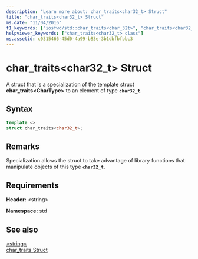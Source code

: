 ```yaml
---
description: "Learn more about: char_traits<char32_t> Struct"
title: "char_traits<char32_t> Struct"
ms.date: "11/04/2016"
f1_keywords: ["iosfwd/std::char_traits<char_32t>", "char_traits<char32_t>"]
helpviewer_keywords: ["char_traits<char32_t> class"]
ms.assetid: c0315466-45d0-4a99-b83e-3b1dbfbfbbc3
---
```

# char_traits&lt;char32_t&gt; Struct

A struct that is a specialization of the template struct **char_traits\<CharType>** to an element of type **`char32_t`**.

## Syntax

```cpp
template <>
struct char_traits<char32_t>;
```

## Remarks

Specialization allows the struct to take advantage of library functions that manipulate objects of this type **`char32_t`**.

## Requirements

**Header:** \<string>

**Namespace:** std

## See also

[\<string>](../standard-library/string.md)\
[char_traits Struct](../standard-library/char-traits-struct.md)
